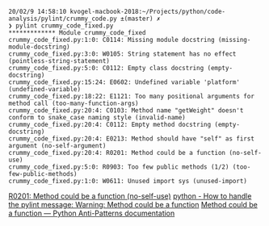 

```
20/02/9 14:58:10 kvogel-macbook-2018:~/Projects/python/code-analysis/pylint/crummy_code.py ±(master) ✗ 
❯ pylint crummy_code_fixed.py
************* Module crummy_code_fixed
crummy_code_fixed.py:1:0: C0114: Missing module docstring (missing-module-docstring)
crummy_code_fixed.py:3:0: W0105: String statement has no effect (pointless-string-statement)
crummy_code_fixed.py:5:0: C0112: Empty class docstring (empty-docstring)
crummy_code_fixed.py:15:24: E0602: Undefined variable 'platform' (undefined-variable)
crummy_code_fixed.py:18:22: E1121: Too many positional arguments for method call (too-many-function-args)
crummy_code_fixed.py:20:4: C0103: Method name "getWeight" doesn't conform to snake_case naming style (invalid-name)
crummy_code_fixed.py:20:4: C0112: Empty method docstring (empty-docstring)
crummy_code_fixed.py:20:4: E0213: Method should have "self" as first argument (no-self-argument)
crummy_code_fixed.py:20:4: R0201: Method could be a function (no-self-use)
crummy_code_fixed.py:5:0: R0903: Too few public methods (1/2) (too-few-public-methods)
crummy_code_fixed.py:1:0: W0611: Unused import sys (unused-import)
```

[R0201: Method could be a function (no-self-use)](https://www.google.com/search?q=R0201%3A+Method+could+be+a+function+(no-self-use)&ie=UTF-8)
[python - How to handle the pylint message: Warning: Method could be a function](https://stackoverflow.com/questions/2674035/how-to-handle-the-pylint-message-warning-method-could-be-a-function)
[Method could be a function — Python Anti-Patterns documentation ](https://docs.quantifiedcode.com/python-anti-patterns/correctness/method_could_be_a_function.html)
